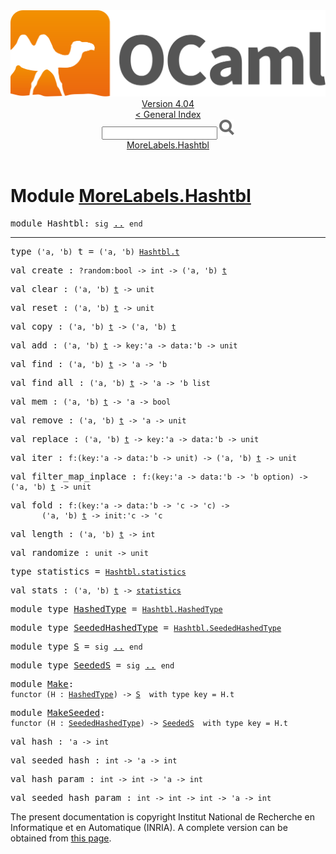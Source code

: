 <!-- ((! set title API !)) ((! set documentation !)) ((! set api !)) ((! set nobreadcrumb !)) -->
<div class="api"><header><nav class="toc brand"><a class="brand" href="https://ocaml.org/"><img src="colour-logo-gray.svg" class="svg" alt="OCaml"></a></nav><nav class="toc"><div class="toc_version"><a href="/docs" id="version-select">Version 4.04</a></div><a href="index.html">&lt; General Index</a><div class="api_search"><input type="text" name="apisearch" id="api_search" oninput="mySearch(false);" onkeypress="this.oninput();" onclick="this.oninput();" onpaste="this.oninput();">
<img src="search_icon.svg" alt="Search" class="svg" onclick="mySearch(false)"></div>
<div id="search_results"></div><div class="toc_title"><a href="#top">MoreLabels.Hashtbl</a></div><ul></ul></nav></header>

<h1>Module <a href="type_MoreLabels.Hashtbl.html">MoreLabels.Hashtbl</a></h1>

<pre><span class="keyword">module</span> Hashtbl: <code class="code"><span class="keyword">sig</span></code> <a href="MoreLabels.Hashtbl.html">..</a> <code class="code"><span class="keyword">end</span></code></pre><hr width="100%">

<pre><span id="TYPEt"><span class="keyword">type</span> <code class="type">('a, 'b)</code> t</span> = <code class="type">('a, 'b) <a href="Hashtbl.html#TYPEt">Hashtbl.t</a></code> </pre>


<pre><span id="VALcreate"><span class="keyword">val</span> create</span> : <code class="type">?random:bool -&gt; int -&gt; ('a, 'b) <a href="MoreLabels.Hashtbl.html#TYPEt">t</a></code></pre>
<pre><span id="VALclear"><span class="keyword">val</span> clear</span> : <code class="type">('a, 'b) <a href="MoreLabels.Hashtbl.html#TYPEt">t</a> -&gt; unit</code></pre>
<pre><span id="VALreset"><span class="keyword">val</span> reset</span> : <code class="type">('a, 'b) <a href="MoreLabels.Hashtbl.html#TYPEt">t</a> -&gt; unit</code></pre>
<pre><span id="VALcopy"><span class="keyword">val</span> copy</span> : <code class="type">('a, 'b) <a href="MoreLabels.Hashtbl.html#TYPEt">t</a> -&gt; ('a, 'b) <a href="MoreLabels.Hashtbl.html#TYPEt">t</a></code></pre>
<pre><span id="VALadd"><span class="keyword">val</span> add</span> : <code class="type">('a, 'b) <a href="MoreLabels.Hashtbl.html#TYPEt">t</a> -&gt; key:'a -&gt; data:'b -&gt; unit</code></pre>
<pre><span id="VALfind"><span class="keyword">val</span> find</span> : <code class="type">('a, 'b) <a href="MoreLabels.Hashtbl.html#TYPEt">t</a> -&gt; 'a -&gt; 'b</code></pre>
<pre><span id="VALfind_all"><span class="keyword">val</span> find_all</span> : <code class="type">('a, 'b) <a href="MoreLabels.Hashtbl.html#TYPEt">t</a> -&gt; 'a -&gt; 'b list</code></pre>
<pre><span id="VALmem"><span class="keyword">val</span> mem</span> : <code class="type">('a, 'b) <a href="MoreLabels.Hashtbl.html#TYPEt">t</a> -&gt; 'a -&gt; bool</code></pre>
<pre><span id="VALremove"><span class="keyword">val</span> remove</span> : <code class="type">('a, 'b) <a href="MoreLabels.Hashtbl.html#TYPEt">t</a> -&gt; 'a -&gt; unit</code></pre>
<pre><span id="VALreplace"><span class="keyword">val</span> replace</span> : <code class="type">('a, 'b) <a href="MoreLabels.Hashtbl.html#TYPEt">t</a> -&gt; key:'a -&gt; data:'b -&gt; unit</code></pre>
<pre><span id="VALiter"><span class="keyword">val</span> iter</span> : <code class="type">f:(key:'a -&gt; data:'b -&gt; unit) -&gt; ('a, 'b) <a href="MoreLabels.Hashtbl.html#TYPEt">t</a> -&gt; unit</code></pre>
<pre><span id="VALfilter_map_inplace"><span class="keyword">val</span> filter_map_inplace</span> : <code class="type">f:(key:'a -&gt; data:'b -&gt; 'b option) -&gt; ('a, 'b) <a href="MoreLabels.Hashtbl.html#TYPEt">t</a> -&gt; unit</code></pre>
<pre><span id="VALfold"><span class="keyword">val</span> fold</span> : <code class="type">f:(key:'a -&gt; data:'b -&gt; 'c -&gt; 'c) -&gt;<br>       ('a, 'b) <a href="MoreLabels.Hashtbl.html#TYPEt">t</a> -&gt; init:'c -&gt; 'c</code></pre>
<pre><span id="VALlength"><span class="keyword">val</span> length</span> : <code class="type">('a, 'b) <a href="MoreLabels.Hashtbl.html#TYPEt">t</a> -&gt; int</code></pre>
<pre><span id="VALrandomize"><span class="keyword">val</span> randomize</span> : <code class="type">unit -&gt; unit</code></pre>
<pre><span id="TYPEstatistics"><span class="keyword">type</span> <code class="type"></code>statistics</span> = <code class="type"><a href="Hashtbl.html#TYPEstatistics">Hashtbl.statistics</a></code> </pre>


<pre><span id="VALstats"><span class="keyword">val</span> stats</span> : <code class="type">('a, 'b) <a href="MoreLabels.Hashtbl.html#TYPEt">t</a> -&gt; <a href="MoreLabels.Hashtbl.html#TYPEstatistics">statistics</a></code></pre>
<pre><span class="keyword">module type</span> <a href="MoreLabels.Hashtbl.HashedType.html">HashedType</a> = <code class="type"><a href="Hashtbl.HashedType.html">Hashtbl.HashedType</a></code></pre>
<pre><span class="keyword">module type</span> <a href="MoreLabels.Hashtbl.SeededHashedType.html">SeededHashedType</a> = <code class="type"><a href="Hashtbl.SeededHashedType.html">Hashtbl.SeededHashedType</a></code></pre>
<pre><span class="keyword">module type</span> <a href="MoreLabels.Hashtbl.S.html">S</a> = <code class="code"><span class="keyword">sig</span></code> <a href="MoreLabels.Hashtbl.S.html">..</a> <code class="code"><span class="keyword">end</span></code></pre>
<pre><span class="keyword">module type</span> <a href="MoreLabels.Hashtbl.SeededS.html">SeededS</a> = <code class="code"><span class="keyword">sig</span></code> <a href="MoreLabels.Hashtbl.SeededS.html">..</a> <code class="code"><span class="keyword">end</span></code></pre>
<pre><span class="keyword">module</span> <a href="MoreLabels.Hashtbl.Make.html">Make</a>: <div class="sig_block"><code class="code"><span class="keyword">functor</span>&nbsp;(</code><code class="code"><span class="constructor">H</span></code><code class="code">&nbsp;:&nbsp;</code><code class="type"><a href="MoreLabels.Hashtbl.HashedType.html">HashedType</a></code><code class="code">)&nbsp;<span class="keywordsign">-&gt;</span>&nbsp;</code><code class="type"><a href="MoreLabels.Hashtbl.S.html">S</a></code><code class="type">  with type key = H.t</code></div></pre>
<pre><span class="keyword">module</span> <a href="MoreLabels.Hashtbl.MakeSeeded.html">MakeSeeded</a>: <div class="sig_block"><code class="code"><span class="keyword">functor</span>&nbsp;(</code><code class="code"><span class="constructor">H</span></code><code class="code">&nbsp;:&nbsp;</code><code class="type"><a href="MoreLabels.Hashtbl.SeededHashedType.html">SeededHashedType</a></code><code class="code">)&nbsp;<span class="keywordsign">-&gt;</span>&nbsp;</code><code class="type"><a href="MoreLabels.Hashtbl.SeededS.html">SeededS</a></code><code class="type">  with type key = H.t</code></div></pre>
<pre><span id="VALhash"><span class="keyword">val</span> hash</span> : <code class="type">'a -&gt; int</code></pre>
<pre><span id="VALseeded_hash"><span class="keyword">val</span> seeded_hash</span> : <code class="type">int -&gt; 'a -&gt; int</code></pre>
<pre><span id="VALhash_param"><span class="keyword">val</span> hash_param</span> : <code class="type">int -&gt; int -&gt; 'a -&gt; int</code></pre>
<pre><span id="VALseeded_hash_param"><span class="keyword">val</span> seeded_hash_param</span> : <code class="type">int -&gt; int -&gt; int -&gt; 'a -&gt; int</code></pre><div class="copyright">The present documentation is copyright Institut National de Recherche en Informatique et en Automatique (INRIA). A complete version can be obtained from <a href="http://caml.inria.fr/pub/docs/manual-ocaml/">this page</a>.</div></div>